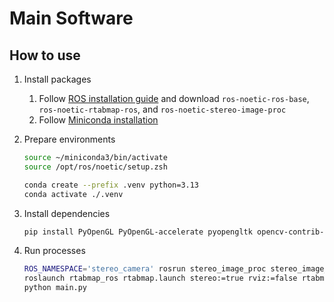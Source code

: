 # Main Software

## How to use

1.  Install packages
    1. Follow [ROS installation guide](http://wiki.ros.org/Installation/Ubuntu) and download `ros-noetic-ros-base`, `ros-noetic-rtabmap-ros`, and `ros-noetic-stereo-image-proc`
    2. Follow [Miniconda installation](https://www.anaconda.com/docs/getting-started/miniconda/install)
2.  Prepare environments

    ```sh
    source ~/miniconda3/bin/activate
    source /opt/ros/noetic/setup.zsh

    conda create --prefix .venv python=3.13
    conda activate ./.venv
    ```

3.  Install dependencies

    ```sh
    pip install PyOpenGL PyOpenGL-accelerate pyopengltk opencv-contrib-python pillow pypubsub rospy cv_bridge sensor_msgs rospkg
    ```

4.  Run processes

    ```sh
    ROS_NAMESPACE='stereo_camera' rosrun stereo_image_proc stereo_image_proc
    roslaunch rtabmap_ros rtabmap.launch stereo:=true rviz:=false rtabmap_viz:=false
    python main.py
    ```
